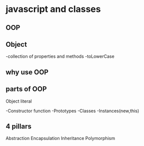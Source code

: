 # javascript and classes

## OOP

## Object
-collection of properties and methods
-toLowerCase

## why use OOP

## parts of OOP

Object literal

-Constructor function
-Prototypes
-Classes
-Instances(new,this)

## 4 pillars

Abstraction
Encapsulation
Inheritance
Polymorphism